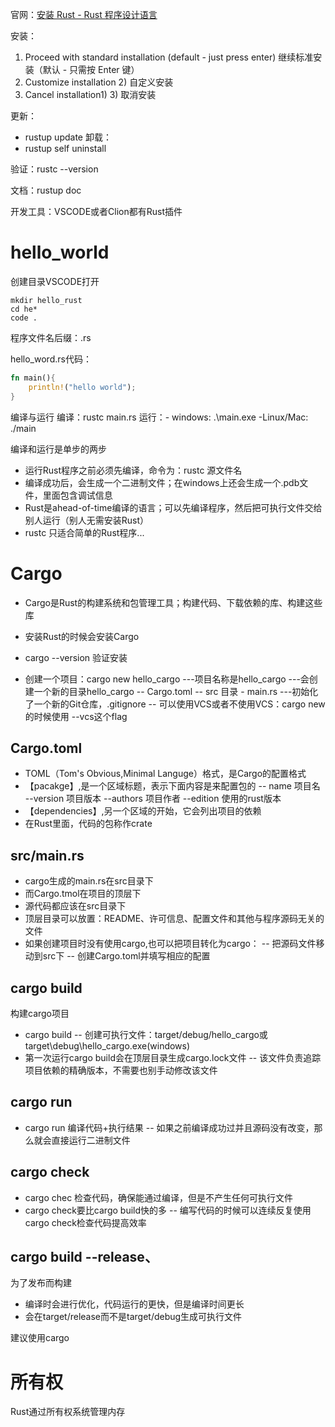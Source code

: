 官网：[安装 Rust - Rust 程序设计语言](https://www.rust-lang.org/zh-CN/tools/install)

安装：
1) Proceed with standard installation (default - just press enter) 继续标准安装（默认 - 只需按 Enter 键）
2) Customize installation 2) 自定义安装
3) Cancel installation1)  3) 取消安装


更新：
- rustup update
卸载：
- rustup self uninstall

验证：rustc --version

文档：rustup doc

开发工具：VSCODE或者Clion都有Rust插件

# hello_world

创建目录VSCODE打开

```
mkdir hello_rust
cd he*
code .
```

程序文件名后缀：.rs

hello_word.rs代码：
```rust
fn main(){
	println!("hello world");
}
```

编译与运行
编译：rustc main.rs
运行：- windows: .\\main.exe
	 -Linux/Mac: ./main

编译和运行是单步的两步
- 运行Rust程序之前必须先编译，命令为：rustc 源文件名
- 编译成功后，会生成一个二进制文件；在windows上还会生成一个.pdb文件，里面包含调试信息
- Rust是ahead-of-time编译的语言；可以先编译程序，然后把可执行文件交给别人运行（别人无需安装Rust）
- rustc 只适合简单的Rust程序...


# Cargo
- Cargo是Rust的构建系统和包管理工具；构建代码、下载依赖的库、构建这些库
- 安装Rust的时候会安装Cargo
- cargo --version 验证安装

- 创建一个项目：cargo new hello_cargo
	---项目名称是hello_cargo
	---会创建一个新的目录hello_cargo
		-- Cargo.toml
		-- src 目录
			- main.rs
	---初始化了一个新的Git仓库，.gitignore
		-- 可以使用VCS或者不使用VCS：cargo new的时候使用 --vcs这个flag

## Cargo.toml
- TOML（Tom's Obvious,Minimal Languge）格式，是Cargo的配置格式
- 【pacakge】,是一个区域标题，表示下面内容是来配置包的
		-- name 项目名
		--version 项目版本
		--authors 项目作者
		--edition 使用的rust版本
- 【dependencies】,另一个区域的开始，它会列出项目的依赖
- 在Rust里面，代码的包称作crate

## src/main.rs
- cargo生成的main.rs在src目录下
- 而Cargo.tmol在项目的顶层下
- 源代码都应该在src目录下
- 顶层目录可以放置：README、许可信息、配置文件和其他与程序源码无关的文件
- 如果创建项目时没有使用cargo,也可以把项目转化为cargo：
	-- 把源码文件移动到src下
	-- 创建Cargo.toml并填写相应的配置

## cargo build
构建cargo项目
- cargo build
	-- 创建可执行文件：target/debug/hello_cargo或target\\debug\\hello_cargo.exe(windows)
- 第一次运行cargo build会在顶层目录生成cargo.lock文件
	-- 该文件负责追踪项目依赖的精确版本，不需要也别手动修改该文件

## cargo run
- cargo run 编译代码+执行结果
	-- 如果之前编译成功过并且源码没有改变，那么就会直接运行二进制文件


## cargo check

- cargo chec 检查代码，确保能通过编译，但是不产生任何可执行文件
- cargo check要比cargo build快的多
	-- 编写代码的时候可以连续反复使用cargo check检查代码提高效率

## cargo build --release、
为了发布而构建
- 编译时会进行优化，代码运行的更快，但是编译时间更长
- 会在target/release而不是target/debug生成可执行文件

建议使用cargo

# 所有权
Rust通过所有权系统管理内存